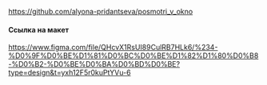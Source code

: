 https://github.com/alyona-pridantseva/posmotri_v_okno

#### Ссылка на макет

https://www.figma.com/file/QHcvX1RsUI89CulRB7HLk6/%234-%D0%9F%D0%BE%D1%81%D0%BC%D0%BE%D1%82%D1%80%D0%B8-%D0%B2-%D0%BE%D0%BA%D0%BD%D0%BE?type=design&t=yxh12F5r0kuPtYVu-6